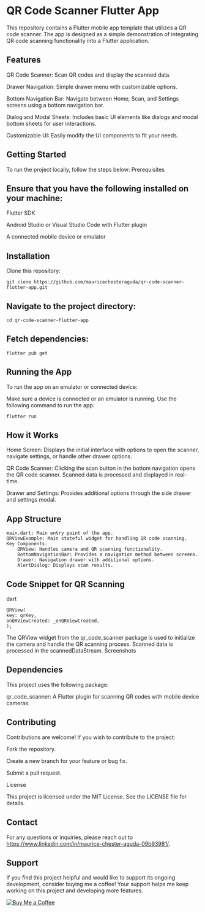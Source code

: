 # QR Code Scanner Flutter App

This repository contains a Flutter mobile app template that utilizes a QR code scanner. The app is designed as a simple demonstration of integrating QR code scanning functionality into a Flutter application.

## Features

  QR Code Scanner: Scan QR codes and display the scanned data.
  
  Drawer Navigation: Simple drawer menu with customizable options.
  
  Bottom Navigation Bar: Navigate between Home, Scan, and Settings screens using a bottom navigation bar.
  
  Dialog and Modal Sheets: Includes basic UI elements like dialogs and modal bottom sheets for user interactions.
  
  Customizable UI: Easily modify the UI components to fit your needs.

## Getting Started

To run the project locally, follow the steps below:
Prerequisites

## Ensure that you have the following installed on your machine:

  Flutter SDK
  
  Android Studio or Visual Studio Code with Flutter plugin
  
  A connected mobile device or emulator

## Installation

  Clone this repository:

    git clone https://github.com/mauricechesteraguda/qr-code-scanner-flutter-app.git

## Navigate to the project directory:

    cd qr-code-scanner-flutter-app

## Fetch dependencies:

    flutter pub get

## Running the App

To run the app on an emulator or connected device:

  Make sure a device is connected or an emulator is running.
  Use the following command to run the app:
  
    flutter run

## How it Works

  Home Screen: Displays the initial interface with options to open the scanner, navigate settings, or handle other drawer options.
  
  QR Code Scanner: Clicking the scan button in the bottom navigation opens the QR code scanner. Scanned data is processed and displayed in real-time.
  
  Drawer and Settings: Provides additional options through the side drawer and settings modal.

## App Structure

    main.dart: Main entry point of the app.
    QRViewExample: Main stateful widget for handling QR code scanning.
    Key Components:
        QRView: Handles camera and QR scanning functionality.
        BottomNavigationBar: Provides a navigation method between screens.
        Drawer: Navigation drawer with additional options.
        AlertDialog: Displays scan results.

## Code Snippet for QR Scanning

  dart
    
    QRView(
    key: qrKey,
    onQRViewCreated: _onQRViewCreated,
    );

The QRView widget from the qr_code_scanner package is used to initialize the camera and handle the QR scanning process. Scanned data is processed in the scannedDataStream.
Screenshots

## Dependencies

This project uses the following package:

  qr_code_scanner: A Flutter plugin for scanning QR codes with mobile device cameras.

## Contributing

Contributions are welcome! If you wish to contribute to the project:

  Fork the repository.
  
  Create a new branch for your feature or bug fix.
  
  Submit a pull request.

License

This project is licensed under the MIT License. See the LICENSE file for details.

## Contact

For any questions or inquiries, please reach out to https://www.linkedin.com/in/maurice-chester-aguda-09b93981/.

## Support

If you find this project helpful and would like to support its ongoing development, consider buying me a coffee! Your support helps me keep working on this project and developing more features.

[![Buy Me a Coffee](https://www.buymeacoffee.com/assets/img/custom_images/yellow_img.png)](https://www.buymeacoffee.com/mauriceague)
